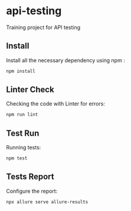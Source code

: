 # api-testing
Training project for API testing

## Install

Install all the necessary dependency using npm :

```sh
npm install
```

## Linter Check

Checking the code with Linter for errors:

```sh
npm run lint
```
## Test Run

Running tests:

```sh
npm test
```

## Tests Report

Configure the report:

```sh
npx allure serve allure-results
```
